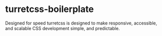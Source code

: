 # turretcss-boilerplate
Designed for speed turretcss is designed to make responsive, accessible, and scalable CSS development simple, and predictable.
